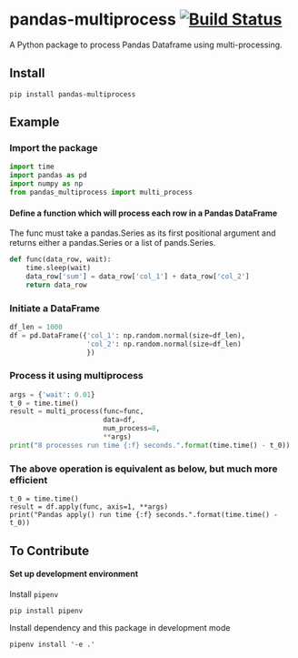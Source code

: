 # pandas-multiprocess [![Build Status](https://travis-ci.org/xieqihui/pandas-multiprocess.svg?branch=master)](https://travis-ci.org/xieqihui/pandas-multiprocess)
A Python package to process Pandas Dataframe using multi-processing.

## Install
```
pip install pandas-multiprocess
```

## Example
### Import the package
```python
import time
import pandas as pd
import numpy as np
from pandas_multiprocess import multi_process
```
#### Define a function which will process each row in a Pandas DataFrame
The func must take a pandas.Series as its first positional argument and returns
either a pandas.Series or a list of pands.Series.
```python
def func(data_row, wait):
    time.sleep(wait)
    data_row['sum'] = data_row['col_1'] + data_row['col_2']
    return data_row
```
### Initiate a DataFrame
```python
df_len = 1000
df = pd.DataFrame({'col_1': np.random.normal(size=df_len),
                   'col_2': np.random.normal(size=df_len)
                   })
```
### Process it using multiprocess
```python
args = {'wait': 0.01}
t_0 = time.time()
result = multi_process(func=func,
                       data=df,
                       num_process=8,
                       **args)
print("8 processes run time {:f} seconds.".format(time.time() - t_0))
```
### The above operation is equivalent as below, but much more efficient
```
t_0 = time.time()
result = df.apply(func, axis=1, **args)
print("Pandas apply() run time {:f} seconds.".format(time.time() - t_0))
```

## To Contribute
#### Set up development environment
Install `pipenv`
```
pip install pipenv
```
Install dependency and this package in development mode
```
pipenv install '-e .'
```

